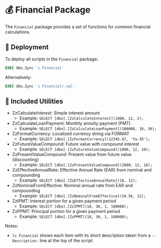 # 💰 Financial Package

The `Financial` package provides a set of functions for common financial calculations.

## 🚀 Deployment

To deploy all scripts in the `Financial` package:
```sql
EXEC dbo.Zync 'i Financial'
```
Alternatively:
```sql
EXEC dbo.Zync 'i Financial/.sql'
```

## 📜 Included Utilities

- ZzCalculateInterest: Simple interest amount
	- Example: `SELECT [dbo].[ZzCalculateInterest](1000, 12, 2);`
- ZzCalculateLoanPayment: Monthly annuity payment (PMT)
	- Example: `SELECT [dbo].[ZzCalculateLoanPayment](100000, 18, 36);`
- ZzFormatCurrency: Localized currency string via FORMAT
	- Example: `SELECT [dbo].[ZzFormatCurrency](12345.67, 'fa-IR');`
- ZzFutureValueCompound: Future value with compound interest
	- Example: `SELECT [dbo].[ZzFutureValueCompound](1000, 12, 10);`
- ZzPresentValueCompound: Present value from future value (discounting)
	- Example: `SELECT [dbo].[ZzPresentValueCompound](2000, 12, 10);`
- ZzEffectiveAnnualRate: Effective Annual Rate (EAR) from nominal and compounding
	- Example: `SELECT [dbo].[ZzEffectiveAnnualRate](18, 12);`
- ZzNominalFromEffective: Nominal annual rate from EAR and compounding
	- Example: `SELECT [dbo].[ZzNominalFromEffective](19.56, 12);`
- ZzIPMT: Interest portion for a given payment period
	- Example: `SELECT [dbo].[ZzIPMT](18, 36, 1, 100000);`
- ZzPPMT: Principal portion for a given payment period
	- Example: `SELECT [dbo].[ZzPPMT](18, 36, 1, 100000);`

Notes:
- `ls Financial` shows each item with its short description taken from a `-- Description:` line at the top of the script.